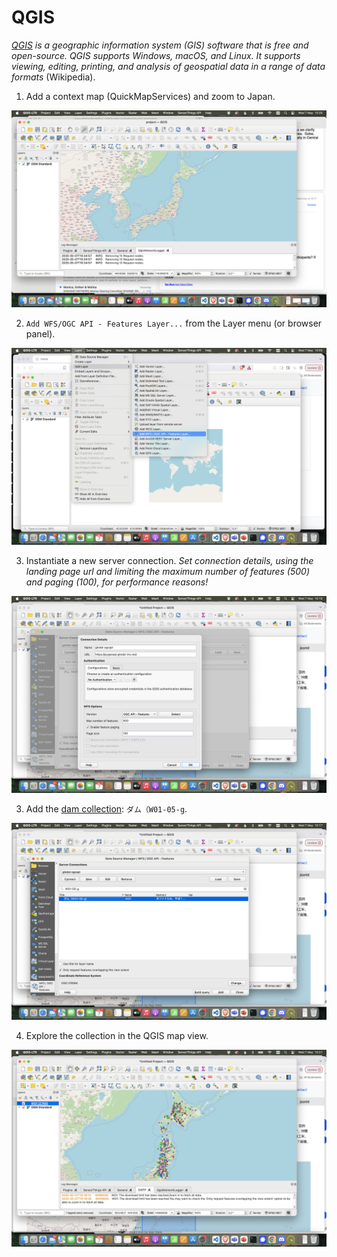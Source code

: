 # QGIS

*[QGIS](https://qgis.org/) is a geographic information system (GIS) software that is free and open-source. QGIS supports Windows, macOS, and Linux. It supports viewing, editing, printing, and analysis of geospatial data in a range of data formats* (Wikipedia).

1. Add a context map (QuickMapServices) and zoom to Japan.

![Zoom to Japan](img/0_zoomjapan.png)

2. `Add WFS/OGC API - Features Layer...` from the Layer menu (or browser panel).

![Add WFS layer](img/1_addlayer.png)

3. Instantiate a new server connection. *Set connection details, using the landing page url and limiting the maximum number of features (500) and paging (100), for performance reasons!*

![Connect to server](img/2_serverconnection.png)

3. Add the [dam collection](https://pygeoapi.glodal-inc.net/collections/W01): `ダム（W01-05-g`.

![Add collection](img/3_addcollection.png)

4. Explore the collection in the QGIS map view.

![View Layer](img/5_stylelayer.png)